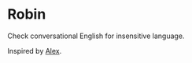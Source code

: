 # Robin

Check conversational English for insensitive language.

Inspired by [Alex](https://alexjs.com/).

